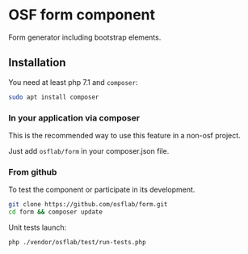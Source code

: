# OSF form component

Form generator including bootstrap elements.

## Installation

You need at least php 7.1 and `composer`:

```bash
sudo apt install composer
```

### In your application via composer

This is the recommended way to use this feature in a non-osf project.

Just add `osflab/form` in your composer.json file.

### From github

To test the component or participate in its development.

```bash
git clone https://github.com/osflab/form.git
cd form && composer update
```

Unit tests launch:

```bash
php ./vendor/osflab/test/run-tests.php
```
